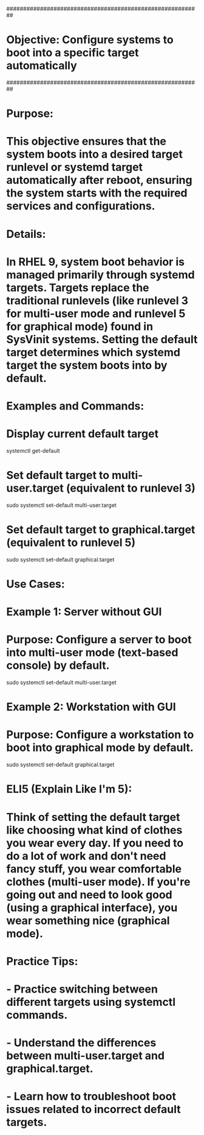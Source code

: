 ##########################################################
# Objective: Configure systems to boot into a specific target automatically
##########################################################

# Purpose:
# This objective ensures that the system boots into a desired target runlevel or systemd target automatically after reboot, ensuring the system starts with the required services and configurations.

# Details:
# In RHEL 9, system boot behavior is managed primarily through systemd targets. Targets replace the traditional runlevels (like runlevel 3 for multi-user mode and runlevel 5 for graphical mode) found in SysVinit systems. Setting the default target determines which systemd target the system boots into by default.

# Examples and Commands:
# Display current default target
systemctl get-default

# Set default target to multi-user.target (equivalent to runlevel 3)
sudo systemctl set-default multi-user.target

# Set default target to graphical.target (equivalent to runlevel 5)
sudo systemctl set-default graphical.target

# Use Cases:
# Example 1: Server without GUI
# Purpose: Configure a server to boot into multi-user mode (text-based console) by default.
sudo systemctl set-default multi-user.target

# Example 2: Workstation with GUI
# Purpose: Configure a workstation to boot into graphical mode by default.
sudo systemctl set-default graphical.target

# ELI5 (Explain Like I'm 5):
# Think of setting the default target like choosing what kind of clothes you wear every day. If you need to do a lot of work and don't need fancy stuff, you wear comfortable clothes (multi-user mode). If you're going out and need to look good (using a graphical interface), you wear something nice (graphical mode).

# Practice Tips:
# - Practice switching between different targets using systemctl commands.
# - Understand the differences between multi-user.target and graphical.target.
# - Learn how to troubleshoot boot issues related to incorrect default targets.

